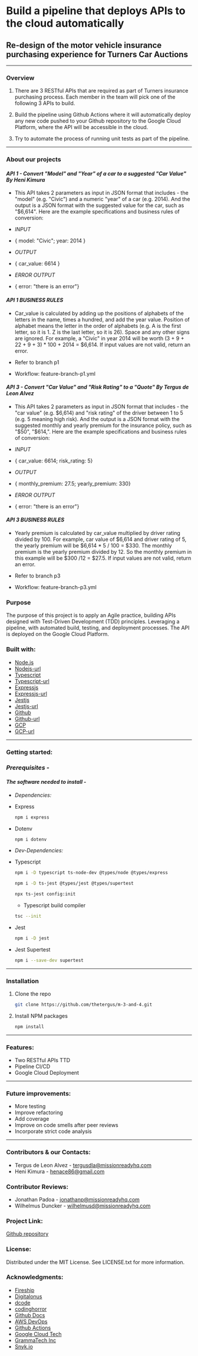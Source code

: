 # Build a pipeline that deploys APIs to the cloud automatically

## Re-design of the motor vehicle insurance purchasing experience for Turners Car Auctions

---

### **Overview**

1. There are 3 RESTful APIs that are required as part of Turners insurance purchasing process. Each member in the team will pick one of the following 3 APIs to build.

2. Build the pipeline using Github Actions where it will automatically deploy any new code pushed to your Github repository to the Google Cloud Platform, where the API will be accessible in the cloud.

3. Try to automate the process of running unit tests as part of the pipeline.

---

### **About our projects**

#### _API 1 - Convert "Model" and "Year" of a car to a suggested "Car Value" By Heni Kimura_

- This API takes 2 parameters as input in JSON format that includes - the "model" (e.g. "Civic") and a numeric "year" of a car (e.g. 2014). And the output is a JSON format with the suggested value for the car, such as "$6,614". Here are the example specifications and business rules of conversion:

- _INPUT_

- { model: "Civic"; year: 2014 }

- _OUTPUT_

- { car_value: 6614 }

- _ERROR OUTPUT_

- { error: "there is an error"}

#### _API 1 BUSINESS RULES_

- Car_value is calculated by adding up the positions of alphabets of the letters in the name, times a hundred, and add the year value. Position of alphabet means the letter in the order of alphabets (e.g. A is the first letter, so it is 1. Z is the last letter, so it is 26). Space and any other signs are ignored. For example, a "Civic" in year 2014 will be worth (3 + 9 + 22 + 9 + 3) \* 100 + 2014 = $6,614. If input values are not valid, return an error.

- Refer to branch p1
- Workflow: feature-branch-p1.yml

#### _API 3 - Convert "Car Value" and "Risk Rating" to a "Quote" By Tergus de Leon Alvez_

- This API takes 2 parameters as input in JSON format that includes - the "car value" (e.g. $6,614) and "risk rating" of the driver between 1 to 5 (e.g. 5 meaning high risk). And the output is a JSON format with the suggested monthly and yearly premium for the insurance policy, such as "$50", "$614,". Here are the example specifications and business rules of conversion:

- _INPUT_

- { car_value: 6614; risk_rating: 5}

- _OUTPUT_

- { monthly_premium: 27.5; yearly_premium: 330}

- _ERROR OUTPUT_

- { error: "there is an error"}

#### _API 3 BUSINESS RULES_

- Yearly premium is calculated by car_value multiplied by driver rating divided by 100. For example, car value of $6,614 and driver rating of 5, the yearly premium will be $6,614 \* 5 / 100 = $330. The monthly premium is the yearly premium divided by 12. So the monthly premium in this example will be $300 /12 = $27.5. If input values are not valid, return an error.

- Refer to branch p3
- Workflow: feature-branch-p3.yml

### **Purpose**

The purpose of this project is to apply an Agile practice, building APIs designed with Test-Driven Development (TDD) principles. Leveraging a pipeline, with automated build, testing, and deployment processes. The API is deployed on the Google Cloud Platform.

### **Built with:**

- [Node.js](https://img.shields.io/badge/Node-20232A?style=for-the-badge&logo-note&logoColor=026e00 "Nodejs")
- [Nodejs-url](https://nodejs.org/en "Nodejsurl")
- [Typescript](https://img.shields.io/badge/Typescript-20232A?style=for-the-badge&logo-typescript&logoColor=3178c6 "Typescript")
- [Typescript-url](https://www.typescriptlang.org/ "Typescripturl")
- [Expressjs](https://img.shields.io/badge/Expressjs-20232A?style=for-the-badge&logo-exporessjs&logoColor=CF649A "Expressjs")
- [Expressjs-url](https://expressjs.com/ "Expressurl")
- [Jestjs](https://img.shields.io/badge/Jestjs-20232A?style=for-the-badge&logo-jestjs&logoColor=f2f2f2 "Jestjs")
- [Jestjs-url](https://jestjs.io/ "Jestjsurl")
- [Github](https://img.shields.io/badge/Github-20232A?style=for-the-badge&logo-github&logoColor=24292f "Github")
- [Github-url](https://github.com/features/actions "Githuburl")
- [GCP](https://img.shields.io/badge/GCP-20232A?style=for-the-badge&logo-gcp&logoColor=e8f0fe "GCP")
- [GCP-url](https://cloud.google.com/ "GCPurl")

---

### **Getting started:**

### _Prerequisites -_

#### _The software needed to install -_

- _Dependencies:_

- Express

  ```sh
  npm i express
  ```

- Dotenv

  ```sh
  npm i dotenv
  ```

- _Dev-Dependencies:_

- Typescript

  ```sh
  npm i -D typescript ts-node-dev @types/node @types/express
  ```

  ```sh
  npm i -D ts-jest @types/jest @types/supertest
  ```

  ```sh
  npx ts-jest config:init
  ```

  - Typescript build compiler

  ```sh
  tsc --init
  ```

- Jest

  ```sh
  npm i -D jest
  ```

- Jest Supertest

  ```sh
  npm i --save-dev supertest
  ```

---

### Installation

1. Clone the repo

   ```sh
   git clone https://github.com/thetergus/m-3-and-4.git
   ```

2. Install NPM packages

   ```sh
   npm install
   ```

---

### **Features:**

- Two RESTful APIs TTD
- Pipeline CI/CD
- Google Cloud Deployment

---

### **Future improvements:**

- More testing
- Improve refactoring
- Add coverage
- Improve on code smells after peer reviews
- Incorporate strict code analysis

---

### **Contributors & our Contacts:**

- Tergus de Leon Alvez - <tergusdla@missionreadyhq.com>
- Heni Kimura - <henace86@gmail.com>

### **Contributor Reviews:**

- Jonathan Padoa - <jonathanp@missionreadyhq.com>
- Wilhelmus Duncker - <wilhelmusd@missionreadyhq.com>

### **Project Link:**

[Github repository](https://github.com/thetergus/m-3-and-4.git "Github repository")

### **License:**

Distributed under the MIT License. See LICENSE.txt for more information.

### **Acknowledgments:**

- [Fireship](https://youtu.be/Jv2uxzhPFl4 "Fireship")
- [Digitalonus](https://www.digitalonus.com/getting-started-with-api-test-automation-using-javascript/ "Digitalonus")
- [dcode](https://youtu.be/TcvOgwQPsSo "dcode")
- [codinghorror](https://blog.codinghorror.com/code-smells/ "codinghorror")
- [Github Docs](https://docs.github.com/en/pull-requests/collaborating-with-pull-requests/reviewing-changes-in-pull-requests/about-pull-request-reviews "Github Docs")
- [AWS DevOps](https://aws.amazon.com/devops/what-is-devops/ "AWS DevOps")
- [Github Actions](https://youtu.be/Pwq7L9C9YyE "Github Actions")
- [Google Cloud Tech](https://youtu.be/DMCi7WWTtX0 "Google Cloud Tech")
- [GrammaTech Inc](https://youtu.be/Q2aL1cIQcdQ "GrammaTech Inc")
- [Snyk.io](https://youtu.be/9RHM4ybvyT8 "Snyk.io")

